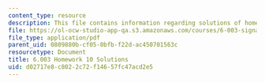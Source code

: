 ```yaml
---
content_type: resource
description: This file contains information regarding solutions of homework 10.
file: https://ol-ocw-studio-app-qa.s3.amazonaws.com/courses/6-003-signals-and-systems-fall-2011/d02717e8c8022c72f14657fc47acd2e5_MIT6_003F11_sol10.pdf
file_type: application/pdf
parent_uid: 0809880b-cf05-0bfb-f22d-ac450701563c
resourcetype: Document
title: 6.003 Homework 10 Solutions
uid: d02717e8-c802-2c72-f146-57fc47acd2e5
---
```

